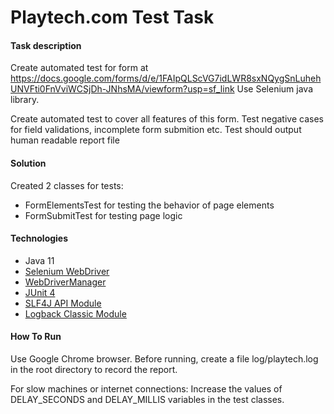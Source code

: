 Playtech.com Test Task
===============================
#### Task description
Create automated test for form at https://docs.google.com/forms/d/e/1FAIpQLScVG7idLWR8sxNQygSnLuhehUNVFti0FnVviWCSjDh-JNhsMA/viewform?usp=sf_link
Use Selenium java library.
 
Create automated test to cover all features of this form. 
Test negative cases for field validations, incomplete form submition etc.
Test should output human readable report file

#### Solution
Created 2 classes for tests:
- FormElementsTest for testing the behavior of page elements
- FormSubmitTest for testing page logic
#### Technologies
- Java 11
- [Selenium WebDriver](https://www.selenium.dev/documentation/en/)
- [WebDriverManager](https://github.com/bonigarcia/webdrivermanager)
- [JUnit 4](https://mvnrepository.com/artifact/junit/junit)
- [SLF4J API Module](https://mvnrepository.com/artifact/org.slf4j/slf4j-api)
- [Logback Classic Module](https://mvnrepository.com/artifact/ch.qos.logback/logback-classic)
#### How To Run
Use Google Chrome browser.
Before running, create a file log/playtech.log in the root directory to record the report.

For slow machines or internet connections: 
Increase the values of DELAY_SECONDS and DELAY_MILLIS variables in the test classes.


